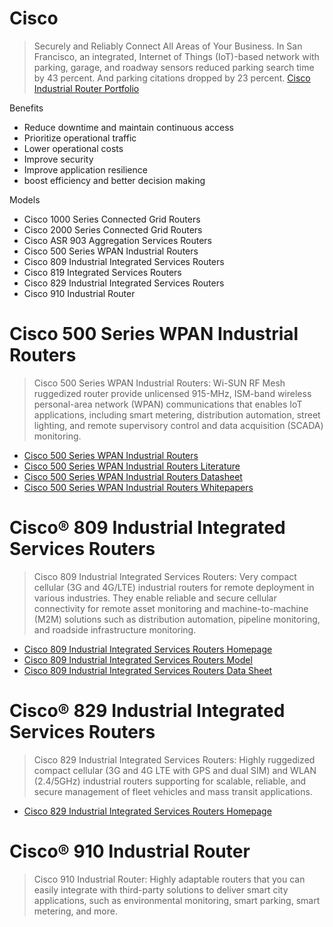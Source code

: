 # Cisco

> Securely and Reliably Connect All Areas of Your Business. In San Francisco, an integrated, Internet of Things (IoT)-based network with parking, garage, and roadway sensors reduced parking search time by 43 percent. And parking citations dropped by 23 percent. [Cisco Industrial Router Portfolio](http://www.cisco.com/c/dam/en/us/products/collateral/routers/809-industrial-router/at-a-glance-c45-735008.pdf)

Benefits

- Reduce downtime and maintain continuous access
- Prioritize operational traffic
- Lower operational costs
- Improve security
- Improve application resilience
- boost efficiency and better decision making

Models

- Cisco 1000 Series Connected Grid Routers
- Cisco 2000 Series Connected Grid Routers
- Cisco ASR 903 Aggregation Services Routers
- Cisco 500 Series WPAN Industrial Routers
- Cisco 809 Industrial Integrated Services Routers
- Cisco 819 Integrated Services Routers
- Cisco 829 Industrial Integrated Services Routers
- Cisco 910 Industrial Router

# Cisco 500 Series WPAN Industrial Routers

> Cisco 500 Series WPAN Industrial Routers: Wi-SUN RF Mesh ruggedized router provide unlicensed 915-MHz, ISM-band wireless personal-area network (WPAN) communications that enables IoT applications, including smart metering, distribution automation, street lighting, and remote supervisory control and data acquisition (SCADA) monitoring.

- [Cisco 500 Series WPAN Industrial Routers](http://www.cisco.com/c/en/us/products/routers/500-series-wpan-industrial-routers/index.html)
- [Cisco 500 Series WPAN Industrial Routers Literature](http://www.cisco.com/c/en/us/products/routers/500-series-wpan-industrial-routers/literature.html)
- [Cisco 500 Series WPAN Industrial Routers Datasheet](http://www.cisco.com/c/en/us/products/collateral/routers/500-series-wpan-industrial-routers/datasheet-c78-730550.pdf)
- [Cisco 500 Series WPAN Industrial Routers Whitepapers](http://www.cisco.com/c/en/us/products/routers/500-series-wpan-industrial-routers/white-paper-listing.html)
# Cisco® 809 Industrial Integrated Services Routers

> Cisco 809 Industrial Integrated Services Routers: Very compact cellular (3G and 4G/LTE) industrial routers for remote deployment in various industries. They enable reliable and secure cellular connectivity for remote asset monitoring and machine-to-machine (M2M) solutions such as distribution automation, pipeline monitoring, and roadside infrastructure monitoring.

- [Cisco 809 Industrial Integrated Services Routers Homepage](http://www.cisco.com/c/en/us/products/routers/809-industrial-router/index.html)
- [Cisco 809 Industrial Integrated Services Routers Model](http://www.cisco.com/c/en/us/support/routers/809-industrial-router/model.html)
- [Cisco 809 Industrial Integrated Services Routers Data Sheet](http://www.cisco.com/c/en/us/products/collateral/routers/809-industrial-router/datasheet-c78-734980.html)

# Cisco® 829 Industrial Integrated Services Routers

> Cisco 829 Industrial Integrated Services Routers: Highly ruggedized compact cellular (3G and 4G LTE with GPS and dual SIM) and WLAN (2.4/5GHz) industrial routers supporting for scalable, reliable, and secure management of fleet vehicles and mass transit applications. 

- [Cisco 829 Industrial Integrated Services Routers Homepage](http://www.cisco.com/c/en/us/products/routers/829-industrial-router/index.html)

# Cisco® 910 Industrial Router

> Cisco 910 Industrial Router: Highly adaptable routers that you can easily integrate with third-party solutions to deliver smart city applications, such as environmental monitoring, smart parking, smart
metering, and more.